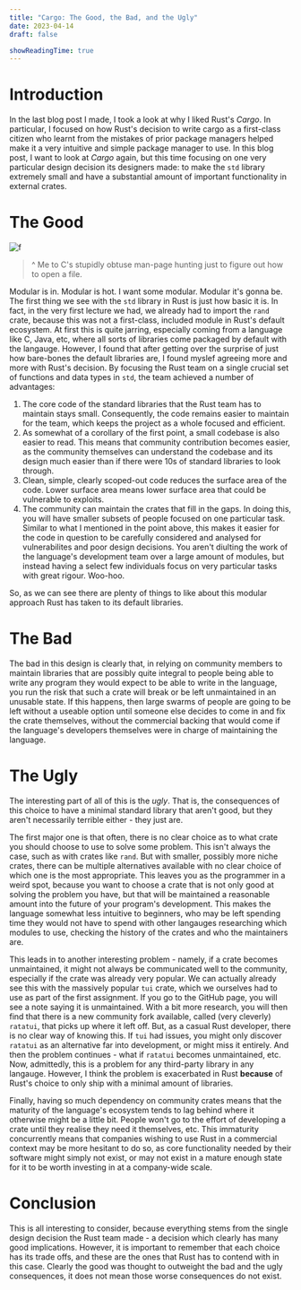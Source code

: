 ```yaml
---
title: "Cargo: The Good, the Bad, and the Ugly"
date: 2023-04-14
draft: false

showReadingTime: true
---
```


# Introduction
In the last blog post I made, I took a look at why I liked Rust's *Cargo*. In 
particular, I focused on how Rust's decision to write cargo as a first-class
citizen who learnt from the mistakes of prior package managers helped make it 
a very intuitive and simple package manager to use. In this blog post, I want 
to look at *Cargo* again, but this time focusing on one very particular design 
decision its designers made: to make the `std` library extremely small and have 
a substantial amount of important functionality in external crates.

# The Good 

![f](https://media.giphy.com/media/mBGcwj4nx2qIoTObev/giphy.gif)
> ^ Me to C's stupidly obtuse man-page hunting just to figure out how to open a file.

Modular is in. Modular is hot. I want some modular. Modular it's gonna be. The 
first thing we see with the `std` library in Rust is just how basic it is. In fact,
in the very first lecture we had, we already had to import the `rand` crate,
because this was not a first-class, included module in Rust's default ecosystem.
At first this is quite jarring, especially coming from a language like C, Java,
etc, where all sorts of libraries come packaged by default with the langauge. 
However, I found that after getting over the surprise of just how bare-bones 
the default libraries are, I found myslef agreeing more and more with Rust's 
decision. By focusing the Rust team on a single crucial set of functions and 
data types in `std`, the team achieved a number of advantages:
1. The core code of the standard libraries that the Rust team has to maintain 
stays small. Consequently, the code remains easier to maintain for the team,
which keeps the project as a whole focused and efficient.
2. As somewhat of a corollary of the first point, a small codebase is also 
easier to read. This means that community contribution becomes easier,
as the community themselves can understand the codebase and its design 
much easier than if there were 10s of standard libraries to look through.
3. Clean, simple, clearly scoped-out code reduces the surface area of the code.
Lower surface area means lower surface area that could be vulnerable to exploits.
4. The community can maintain the crates that fill in the gaps. In doing this,
you will have smaller subsets of people focused on one particular task. Similar
to what I mentioned in the point above, this makes it easier for the code in 
question to be carefully considered and analysed for vulnerabilites and poor 
design decisions. You aren't diulting the work of the language's development 
team over a large amount of modules, but instead having a select few individuals
focus on very particular tasks with great rigour. Woo-hoo.

So, as we can see there are plenty of things to like about this modular 
approach Rust has taken to its default libraries.

# The Bad

The bad in this design is clearly that, in relying on community members to 
maintain libraries that are possibly quite integral to people being able to 
write any program they would expect to be able to write in the language, you run
the risk that such a crate will break or be left unmaintained in an unusable state.
If this happens, then large swarms of people are going to be left without a 
useable option until someone else decides to come in and fix the crate themselves,
without the commercial backing that would come if the language's developers themselves
were in charge of maintaining the language.

# The Ugly

The interesting part of all of this is the *ugly*. That is, the consequences of
this choice to have a minimal standard library that aren't good, but they aren't
necessarily terrible either - they just are.

The first major one is that often, there is no clear choice as to what crate
you should choose to use to solve some problem. This isn't always the case, such
as with crates like `rand`. But with smaller, possibly more niche crates, there can
be multiple alternatives available with no clear choice of which one is the most
appropriate. This leaves you as the programmer in a weird spot, because you want 
to choose a crate that is not only good at solving the problem you have, but that 
will be maintained a reasonable amount into the future of your program's development.
This makes the language somewhat less intuitive to beginners, who may be left 
spending time they would not have to spend with other langauges researching 
which modules to use, checking the history of the crates and who the maintainers
are.

This leads in to another interesting problem - namely, if a crate becomes unmaintained,
it might not always be communicated well to the community, especially if the 
crate was already very popular. We can actually already see this with the massively
popular `tui` crate, which we ourselves had to use as part of the first assignment.
If you go to the GitHub page, you will see a note saying it is unmaintained. With 
a bit more research, you will then find that there is a new community fork 
available, called (very cleverly) `ratatui`, that picks up where it left off.
But, as a casual Rust developer, there is no clear way of knowing this. If `tui`
had issues, you might only discover `ratatui` as an alternative far into development,
or might miss it entirely. And then the problem continues - what if `ratatui` becomes
unmaintained, etc. Now, admittedly, this is a problem for any third-party library 
in any langauge. However, I think the problem is exacerbated in Rust **because** 
of Rust's choice to only ship with a minimal amount of libraries.

Finally, having so much dependency on community crates means that the maturity
of the language's ecosystem tends to lag behind where it otherwise might be a little
bit. People won't go to the effort of developing a crate until they realise they 
need it themselves, etc. This immaturity concurrently means that companies wishing
to use Rust in a commercial context may be more hesitant to do so, as core 
functionality needed by their software might simply not exist, or may not exist 
in a mature enough state for it to be worth investing in at a company-wide scale.

# Conclusion

This is all interesting to consider, because everything stems from the single design
decision the Rust team made - a decision which clearly has many good implications.
However, it is important to remember that each choice has its trade offs, and 
these are the ones that Rust has to contend with in this case. Clearly the good 
was thought to outweight the bad and the ugly consequences, it does not mean
those worse consequences do not exist.
